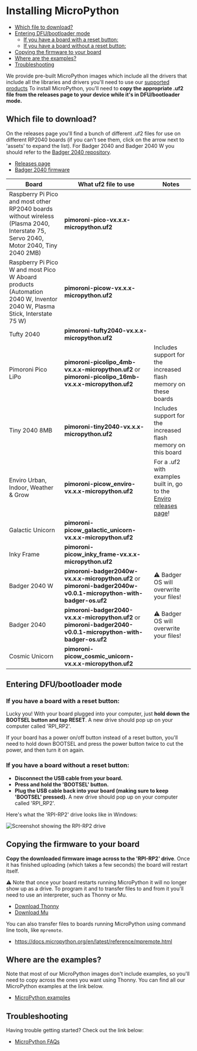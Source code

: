 # Installing MicroPython  <!-- omit in toc -->

- [Which file to download?](#which-file-to-download)
- [Entering DFU/bootloader mode](#entering-dfubootloader-mode)
  - [If you have a board with a reset button:](#if-you-have-a-board-with-a-reset-button)
  - [If you have a board without a reset button:](#if-you-have-a-board-without-a-reset-button)
- [Copying the firmware to your board](#copying-the-firmware-to-your-board)
- [Where are the examples?](#where-are-the-examples)
- [Troubleshooting](#troubleshooting)

We provide pre-built MicroPython images which include all the drivers that include all the libraries and drivers you'll need to use our [supported products](https://github.com/pimoroni/pimoroni-pico#supported-products) To install MicroPython, you'll need to **copy the appropriate .uf2 file from the releases page to your device while it's in DFU/bootloader mode.**

## Which file to download?

On the releases page you'll find a bunch of different .uf2 files for use on different RP2040 boards (if you can't see them, click on the arrow next to 'assets' to expand the list). For Badger 2040 and Badger 2040 W you should refer to the [Badger 2040 repository](https://github.com/pimoroni/badger2040/).

- [Releases page](https://github.com/pimoroni/pimoroni-pico/releases)
- [Badger 2040 firmware](https://github.com/pimoroni/badger2040/releases)

| Board                                                        | What uf2 file to use                                         | Notes                                                        |
| ------------------------------------------------------------ | ------------------------------------------------------------ | ------------------------------------------------------------ |
| Raspberry Pi Pico and most other RP2040 boards without wireless (Plasma 2040, Interstate 75, Servo 2040, Motor 2040, Tiny 2040 2MB) | **pimoroni-pico-vx.x.x-micropython.uf2**                     |                                                              |
| Raspberry Pi Pico W and most Pico W Aboard products (Automation 2040 W, Inventor 2040 W, Plasma Stick, Interstate 75 W) | **pimoroni-picow-vx.x.x-micropython.uf2**                    |                                                              |
| Tufty 2040                                                   | **pimoroni-tufty2040-vx.x.x-micropython.uf2**                |                                                              |
| Pimoroni Pico LiPo                                           | **pimoroni-picolipo_4mb-vx.x.x-micropython.uf2** or **pimoroni-picolipo_16mb-vx.x.x-micropython.uf2** | Includes support for the increased flash memory on these boards |
| Tiny 2040 8MB                                                | **pimoroni-tiny2040-vx.x.x-micropython.uf2**                 | Includes support for the increased flash memory on this board |
| Enviro Urban, Indoor, Weather & Grow                         | **pimoroni-picow_enviro-vx.x.x-micropython.uf2**             | For a .uf2 with examples built in, go to the [Enviro releases page](https://github.com/pimoroni/enviro/releases)! |
| Galactic Unicorn                                             | **pimoroni-picow_galactic_unicorn-vx.x.x-micropython.uf2**   |                                                              |
| Inky Frame                                                   | **pimoroni-picow_inky_frame-vx.x.x-micropython.uf2**         |                                                              |
| Badger 2040 W                                                | **pimoroni-badger2040w-vx.x.x-micropython.uf2** or **pimoroni-badger2040w-v0.0.1-micropython-with-badger-os.uf2** | :warning: Badger OS will overwrite your files!
| Badger 2040                                                  | **pimoroni-badger2040-vx.x.x-micropython.uf2** or  **pimoroni-badger2040-v0.0.1-micropython-with-badger-os.uf2** | :warning: Badger OS will overwrite your files!
| Cosmic Unicorn                                               | **pimoroni-picow_cosmic_unicorn-vx.x.x-micropython.uf2**     |                                                              |

## Entering DFU/bootloader mode

### If you have a board with a reset button:

Lucky you! With your board plugged into your computer, just **hold down the BOOTSEL button and tap RESET**. A  new drive should pop up on your computer called 'RPI_RP2'. 

If your board has a power on/off button instead of a reset button, you'll need to hold down BOOTSEL and press the power button twice to cut the power, and then turn it on again.

### If you have a board without a reset button:

- **Disconnect the USB cable from your board.**
- **Press and hold the 'BOOTSEL'  button.**
- **Plug the USB cable back into your board (making sure to keep 'BOOTSEL' pressed).** A new drive should pop up on your computer called 'RPI_RP2'. 

Here's what the 'RPI-RP2' drive looks like in Windows:

![Screenshot showing the RPI-RP2 drive](dfu_mode.png)

## Copying the firmware to your board

**Copy the downloaded firmware image across to the 'RPI-RP2' drive**. Once it has finished uploading (which takes a few seconds) the board will restart itself.

⚠ Note that once your board restarts running MicroPython it will no longer show up as a drive. To program it and to transfer files to and from it you'll need to use an interpreter, such as Thonny or Mu.

- [Download Thonny](https://thonny.org/)
- [Download Mu](https://codewith.mu/)

You can also transfer files to boards running MicroPython using command line tools, like `mpremote`.

- https://docs.micropython.org/en/latest/reference/mpremote.html

## Where are the examples?

Note that most of our MicroPython images don't include examples, so you'll need to copy across the ones you want using Thonny. You can find all our MicroPython examples at the link below.

- [MicroPython examples](https://github.com/pimoroni/pimoroni-pico/tree/main/micropython/examples)

## Troubleshooting

Having trouble getting started? Check out the link below:

- [MicroPython FAQs](faqs-micropython.md)
